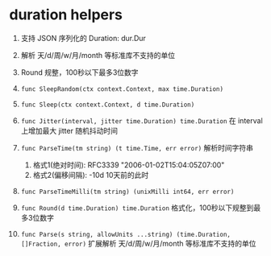 # duration helpers

1. 支持 JSON 序列化的 Duration: dur.Dur
2. 解析 天/d/周/w/月/month 等标准库不支持的单位
3. Round 规整，100秒以下最多3位数字


1. `func SleepRandom(ctx context.Context, max time.Duration)`
2. `func Sleep(ctx context.Context, d time.Duration)`
3. `func Jitter(interval, jitter time.Duration) time.Duration` 在 interval 上增加最大 jitter 随机抖动时间
4. `func ParseTime(tm string) (t time.Time, err error)`  解析时间字符串
   1.  格式1(绝对时间): RFC3339 "2006-01-02T15:04:05Z07:00"
   2.  格式2(偏移间隔): -10d 10天前的此时
5. `func ParseTimeMilli(tm string) (unixMilli int64, err error)`
6. `func Round(d time.Duration) time.Duration` 格式化，100秒以下规整到最多3位数字
7. `func Parse(s string, allowUnits ...string) (time.Duration, []Fraction, error)` 扩展解析 天/d/周/w/月/month 等标准库不支持的单位
